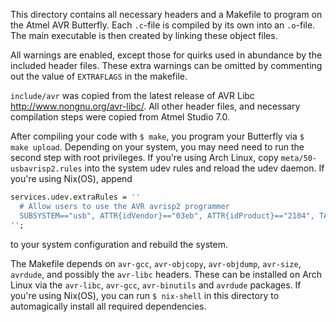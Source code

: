 This directory contains all necessary headers and a Makefile to program on the Atmel AVR Butterfly.
Each `.c`-file is compiled by its own into an `.o`-file.
The main executable is then created by linking these object files.

All warnings are enabled, except those for quirks used in abundance by the included header files.
These extra warnings can be omitted by commenting out the value of `EXTRAFLAGS` in the makefile.

`include/avr` was copied from the latest release of AVR Libc
<http://www.nongnu.org/avr-libc/>. All other header files, and necessary compilation
steps were copied from Atmel Studio 7.0.

After compiling your code with `$ make`, you program your Butterfly via
`$ make upload`. Depending on your system, you may need need to run the second step
with root privileges.
If you're using Arch Linux, copy `meta/50-usbavrisp2.rules` into the system udev rules and reload the udev daemon.
If you're using Nix(OS), append
```nix
services.udev.extraRules = ''
  # Allow users to use the AVR avrisp2 programmer
  SUBSYSTEM=="usb", ATTR{idVendor}=="03eb", ATTR{idProduct}=="2104", TAG+="uaccess", RUN{builtin}+="uaccess"
'';
```
to your system configuration and rebuild the system.

The Makefile depends on `avr-gcc`, `avr-objcopy`, `avr-objdump`, `avr-size`, `avrdude`,
and possibly the `avr-libc` headers.
These can be installed on Arch Linux via the `avr-libc`, `avr-gcc`, `avr-binutils` and
`avrdude` packages.
If you're using Nix(OS), you can run `$ nix-shell` in this directory to automagically install all required dependencies.


